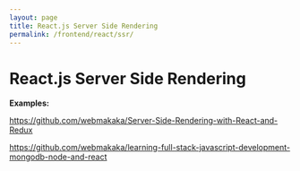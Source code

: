 ```yaml
---
layout: page
title: React.js Server Side Rendering
permalink: /frontend/react/ssr/
---
```


# React.js Server Side Rendering

**Examples:**

https://github.com/webmakaka/Server-Side-Rendering-with-React-and-Redux

https://github.com/webmakaka/learning-full-stack-javascript-development-mongodb-node-and-react
